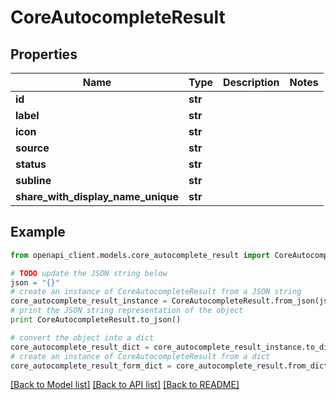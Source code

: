 # CoreAutocompleteResult


## Properties
Name | Type | Description | Notes
------------ | ------------- | ------------- | -------------
**id** | **str** |  | 
**label** | **str** |  | 
**icon** | **str** |  | 
**source** | **str** |  | 
**status** | **str** |  | 
**subline** | **str** |  | 
**share_with_display_name_unique** | **str** |  | 

## Example

```python
from openapi_client.models.core_autocomplete_result import CoreAutocompleteResult

# TODO update the JSON string below
json = "{}"
# create an instance of CoreAutocompleteResult from a JSON string
core_autocomplete_result_instance = CoreAutocompleteResult.from_json(json)
# print the JSON string representation of the object
print CoreAutocompleteResult.to_json()

# convert the object into a dict
core_autocomplete_result_dict = core_autocomplete_result_instance.to_dict()
# create an instance of CoreAutocompleteResult from a dict
core_autocomplete_result_form_dict = core_autocomplete_result.from_dict(core_autocomplete_result_dict)
```
[[Back to Model list]](../README.md#documentation-for-models) [[Back to API list]](../README.md#documentation-for-api-endpoints) [[Back to README]](../README.md)


